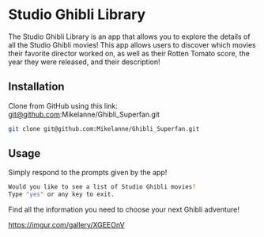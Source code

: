 # Studio Ghibli Library

The Studio Ghibli Library is an app that allows you to explore the details of all the Studio Ghibli movies!
This app allows users to discover which movies their favorite director worked on, as well as their Rotten Tomato score, the year they were released, and their description!

## Installation

Clone from GitHub using this link: git@github.com:Mikelanne/Ghibli_Superfan.git
```bash
git clone git@github.com:Mikelanne/Ghibli_Superfan.git
```

## Usage

Simply respond to the prompts given by the app!

```bash
Would you like to see a list of Studio Ghibli movies?
Type "yes" or any key to exit.
```

Find all the information you need to choose your next Ghibli adventure!

https://imgur.com/gallery/XGEEOnV
